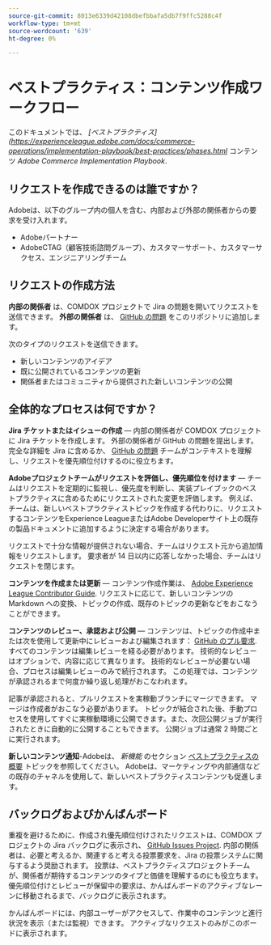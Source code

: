 ```yaml
---
source-git-commit: 8013e6339d42108dbefbbafa5db7f9ffc5288c4f
workflow-type: tm+mt
source-wordcount: '639'
ht-degree: 0%

---
```

# ベストプラクティス：コンテンツ作成ワークフロー

このドキュメントでは、 *[ベストプラクティス](https://experienceleague.adobe.com/docs/commerce-operations/implementation-playbook/best-practices/phases.html* コンテンツ *Adobe Commerce Implementation Playbook*.

## リクエストを作成できるのは誰ですか？

Adobeは、以下のグループ内の個人を含む、内部および外部の関係者からの要求を受け入れます。

- Adobeパートナー
- AdobeCTAG（顧客技術諮問グループ）、カスタマーサポート、カスタマーサクセス、エンジニアリングチーム

## リクエストの作成方法

**内部の関係者** は、COMDOX プロジェクトで Jira の問題を開いてリクエストを送信できます。 **外部の関係者** は、 [GitHub の問題](https://github.com/AdobeDocs/commerce-operations.en/issues/new/choose) をこのリポジトリに追加します。

次のタイプのリクエストを送信できます。

- 新しいコンテンツのアイデア
- 既に公開されているコンテンツの更新
- 関係者またはコミュニティから提供された新しいコンテンツの公開

## 全体的なプロセスは何ですか？


**Jira チケットまたはイシューの作成** — 内部の関係者が COMDOX プロジェクトに Jira チケットを作成します。 外部の関係者が GitHub の問題を提出します。 完全な詳細を Jira に含めるか、 [GitHub の問題](https://github.com/AdobeDocs/commerce-operations.en/issues/new/choose) チームがコンテキストを理解し、リクエストを優先順位付けするのに役立ちます。

**Adobeプロジェクトチームがリクエストを評価し、優先順位を付けます** — チームはリクエストを定期的に監視し、優先度を判断し、実装プレイブックのベストプラクティスに含めるためにリクエストされた変更を評価します。 例えば、チームは、新しいベストプラクティストピックを作成する代わりに、リクエストするコンテンツをExperience LeagueまたはAdobe Developerサイト上の既存の製品ドキュメントに追加するように決定する場合があります。

リクエストで十分な情報が提供されない場合、チームはリクエスト元から追加情報をリクエストします。 要求者が 14 日以内に応答しなかった場合、チームはリクエストを閉じます。

**コンテンツを作成または更新** — コンテンツ作成作業は、 [Adobe Experience League Contributor Guide](https://experienceleague.adobe.com/docs/contributor/contributor-guide/introduction.html). リクエストに応じて、新しいコンテンツの Markdown への変換、トピックの作成、既存のトピックの更新などをおこなうことができます。

**コンテンツのレビュー、承認および公開** — コンテンツは、トピックの作成中または次を使用して更新中にレビューおよび編集されます： [GitHub のプル要求](https://experienceleague.adobe.com/docs/contributor/contributor-guide/setup/git-fundamentals.html?lang=en#pull-requests). すべてのコンテンツは編集レビューを経る必要があります。 技術的なレビューはオプションで、内容に応じて異なります。 技術的なレビューが必要ない場合、プロセスは編集レビューのみで続行されます。 この処理では、コンテンツが承認されるまで何度か繰り返し処理がおこなわれます。

記事が承認されると、プルリクエストを実稼動ブランチにマージできます。 マージは作成者がおこなう必要があります。 トピックが結合された後、手動プロセスを使用してすぐに実稼動環境に公開できます。また、次回公開ジョブが実行されたときに自動的に公開することもできます。 公開ジョブは通常 2 時間ごとに実行されます。

**新しいコンテンツ通知**-Adobeは、 *新機能* のセクション [ベストプラクティスの概要](https://experienceleague.adobe.com/docs/commerce-operations/implementation-playbook/best-practices/phases.html?lang=en) トピックを参照してください。 Adobeは、マーケティングや内部通信などの既存のチャネルを使用して、新しいベストプラクティスコンテンツも促進します。

## バックログおよびかんばんボード

重複を避けるために、作成され優先順位付けされたリクエストは、COMDOX プロジェクトの Jira バックログに表示され、 [GitHub Issues Project](https://github.com/orgs/AdobeDocs/projects/6/views/1). 内部の関係者は、必要と考えるか、関連すると考える投票要求を、Jira の投票システムに関与するよう奨励されます。 投票は、ベストプラクティスプロジェクトチームが、関係者が期待するコンテンツのタイプと価値を理解するのにも役立ちます。 優先順位付けとレビューが保留中の要求は、かんばんボードのアクティブなレーンに移動されるまで、バックログに表示されます。

かんばんボードには、内部ユーザーがアクセスして、作業中のコンテンツと進行状況を表示（または監視）できます。 アクティブなリクエストのみがこのボードに表示されます。
